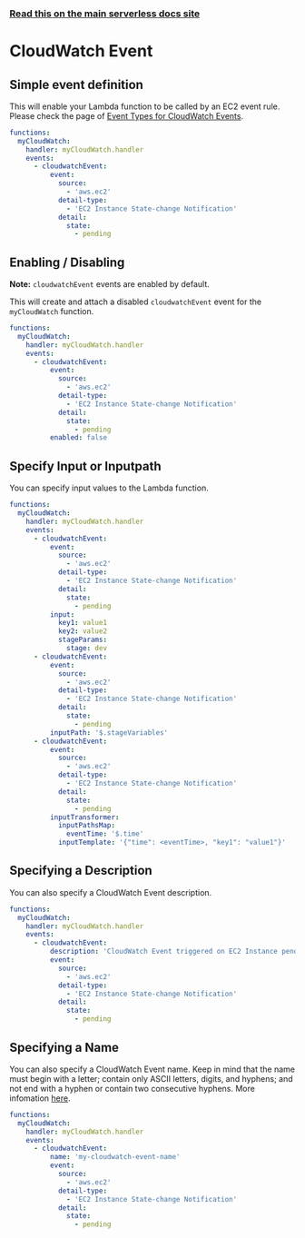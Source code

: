 <!--
title: Serverless Framework - AWS Lambda Events - CloudWatch Event
menuText: CloudWatch Event
menuOrder: 12
description:  Setting up AWS CloudWatch Events with AWS Lambda via the Serverless Framework
layout: Doc
-->

<!-- DOCS-SITE-LINK:START automatically generated  -->

### [Read this on the main serverless docs site](https://www.serverless.com/framework/docs/providers/aws/events/cloudwatch-event)

<!-- DOCS-SITE-LINK:END -->

# CloudWatch Event

## Simple event definition

This will enable your Lambda function to be called by an EC2 event rule.
Please check the page of [Event Types for CloudWatch Events](http://docs.aws.amazon.com/AmazonCloudWatch/latest/events/EventTypes.html).

```yml
functions:
  myCloudWatch:
    handler: myCloudWatch.handler
    events:
      - cloudwatchEvent:
          event:
            source:
              - 'aws.ec2'
            detail-type:
              - 'EC2 Instance State-change Notification'
            detail:
              state:
                - pending
```

## Enabling / Disabling

**Note:** `cloudwatchEvent` events are enabled by default.

This will create and attach a disabled `cloudwatchEvent` event for the `myCloudWatch` function.

```yml
functions:
  myCloudWatch:
    handler: myCloudWatch.handler
    events:
      - cloudwatchEvent:
          event:
            source:
              - 'aws.ec2'
            detail-type:
              - 'EC2 Instance State-change Notification'
            detail:
              state:
                - pending
          enabled: false
```

## Specify Input or Inputpath

You can specify input values ​​to the Lambda function.

```yml
functions:
  myCloudWatch:
    handler: myCloudWatch.handler
    events:
      - cloudwatchEvent:
          event:
            source:
              - 'aws.ec2'
            detail-type:
              - 'EC2 Instance State-change Notification'
            detail:
              state:
                - pending
          input:
            key1: value1
            key2: value2
            stageParams:
              stage: dev
      - cloudwatchEvent:
          event:
            source:
              - 'aws.ec2'
            detail-type:
              - 'EC2 Instance State-change Notification'
            detail:
              state:
                - pending
          inputPath: '$.stageVariables'
      - cloudwatchEvent:
          event:
            source:
              - 'aws.ec2'
            detail-type:
              - 'EC2 Instance State-change Notification'
            detail:
              state:
                - pending
          inputTransformer:
            inputPathsMap:
              eventTime: '$.time'
            inputTemplate: '{"time": <eventTime>, "key1": "value1"}'
```

## Specifying a Description

You can also specify a CloudWatch Event description.

```yml
functions:
  myCloudWatch:
    handler: myCloudWatch.handler
    events:
      - cloudwatchEvent:
          description: 'CloudWatch Event triggered on EC2 Instance pending state'
          event:
            source:
              - 'aws.ec2'
            detail-type:
              - 'EC2 Instance State-change Notification'
            detail:
              state:
                - pending
```

## Specifying a Name

You can also specify a CloudWatch Event name. Keep in mind that the name must begin with a letter; contain only ASCII letters, digits, and hyphens; and not end with a hyphen or contain two consecutive hyphens. More infomation [here](https://docs.aws.amazon.com/AWSCloudFormation/latest/UserGuide/aws-properties-name.html).

```yml
functions:
  myCloudWatch:
    handler: myCloudWatch.handler
    events:
      - cloudwatchEvent:
          name: 'my-cloudwatch-event-name'
          event:
            source:
              - 'aws.ec2'
            detail-type:
              - 'EC2 Instance State-change Notification'
            detail:
              state:
                - pending
```
